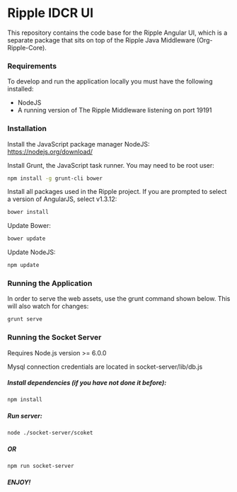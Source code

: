 Ripple IDCR UI
=========

This repository contains the code base for the Ripple Angular UI, which is a separate package that sits on top of
 the Ripple Java Middleware (Org-Ripple-Core).
 

### Requirements

To develop and run the application locally you must have the following installed:
* NodeJS
* A running version of The Ripple Middleware listening on port 19191


### Installation

Install the JavaScript package manager NodeJS:  
https://nodejs.org/download/

Install Grunt, the JavaScript task runner. You may need to be root user:  
```sh
npm install -g grunt-cli bower
```

Install all packages used in the Ripple project. If you are prompted to select a version of AngularJS, select v1.3.12:  
```sh
bower install
```

Update Bower:  
```sh
bower update
```

Update NodeJS:  
```sh
npm update
```

### Running the Application

In order to serve the web assets, use the grunt command shown below. This will also watch for changes:  
```sh
grunt serve
```

### Running the Socket Server
Requires Node.js version >= 6.0.0

Mysql connection credentials are located in socket-server/lib/db.js
 
##### Install dependencies (if you have not done it before):
```sh
npm install
```

##### Run server:
```sh
node ./socket-server/scoket
```
##### OR
```sh
npm run socket-server
```


##### ENJOY!
